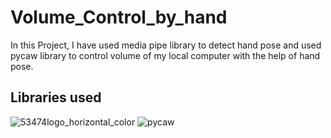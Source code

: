 # Volume_Control_by_hand
In this Project, I have used media pipe library to detect hand pose and used pycaw library to control volume of my local computer with the help of hand pose. 

## Libraries used

![53474logo_horizontal_color](https://github.com/aliabbas30/Volume_Control_by_hand/assets/102746791/dbc92a97-a3b9-409f-b3cf-9b8890815f3a)
![pycaw](https://github.com/aliabbas30/Volume_Control_by_hand/assets/102746791/1d1acf84-39da-42e8-92e0-65062d4aa616)
